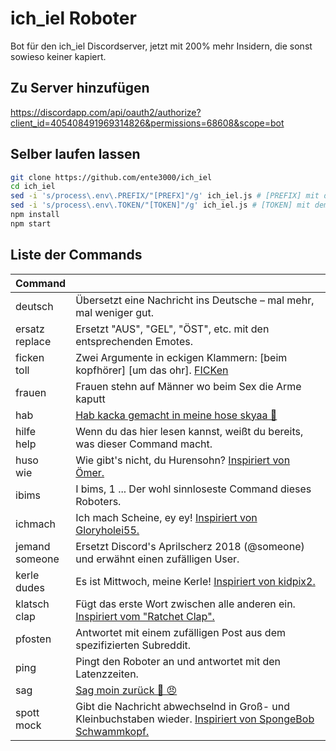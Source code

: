 # ich_iel Roboter

Bot für den ich_iel Discordserver, jetzt mit 200% mehr Insidern, die sonst sowieso keiner kapiert.

## Zu Server hinzufügen

https://discordapp.com/api/oauth2/authorize?client_id=405408491969314826&permissions=68608&scope=bot

## Selber laufen lassen

```bash
git clone https://github.com/ente3000/ich_iel
cd ich_iel
sed -i 's/process\.env\.PREFIX/"[PREFX]"/g' ich_iel.js # [PREFIX] mit dem gewünschten Prefix ersetzen
sed -i 's/process\.env\.TOKEN/"[TOKEN]"/g' ich_iel.js # [TOKEN] mit dem Discord-Bot-Token ersetzen
npm install
npm start
```
## Liste der Commands

| Command | |
|-|-|
| deutsch | Übersetzt eine Nachricht ins Deutsche – mal mehr, mal weniger gut. |
| ersatz<br>replace | Ersetzt "AUS", "GEL", "ÖST", etc. mit den entsprechenden Emotes. |
| ficken<br>toll | Zwei Argumente in eckigen Klammern: [beim kopfhörer] [um das ohr]. [FICKen](https://github.com/samogot/betterdiscord-plugins/blob/master/v2/Quoter/link-stub.md?guild_id=392678434687549440&channel_id=430838493359636490&message_id=431582731239948308&author_id=254703312312467467) |
| frauen | Frauen stehn auf Männer wo beim Sex die Arme kaputt |
| hab | [Hab kacka gemacht in meine hose skyaa 🤔](https://github.com/samogot/betterdiscord-plugins/blob/master/v2/Quoter/link-stub.md?guild_id=392678434687549440&channel_id=392678434687549442&message_id=402965723825307668&author_id=247387337204432896) |
| hilfe<br>help | Wenn du das hier lesen kannst, weißt du bereits, was dieser Command macht. |
| huso<br>wie | Wie gibt's nicht, du Hurensohn? [Inspiriert von Ömer.](https://www.facebook.com/KFC.Deutschland/posts/1145486008814468?comment_id=1145949152101487&reply_comment_id=1145955162100886) |
| ibims | I bims, 1 ... Der wohl sinnloseste Command dieses Roboters. |
| ichmach | Ich mach Scheine, ey ey! [Inspiriert von Gloryholei55.](https://www.gutefrage.net/frage/wie-findet-ihr-meinen-ganster-rap-text) |
| jemand<br>someone | Ersetzt Discord's Aprilscherz 2018 (@someone) und erwähnt einen zufälligen User. |
| kerle<br>dudes | Es ist Mittwoch, meine Kerle! [Inspiriert von kidpix2.](https://web.archive.org/web/20161007164108/https://kidpix2.tumblr.com/post/104840641707/wednesday-meme) |
| klatsch<br>clap | Fügt das erste Wort zwischen alle anderen ein. [Inspiriert vom \"Ratchet Clap\".](https://www.urbandictionary.com/define.php?term=Ratchet+Clap) |
| pfosten | Antwortet mit einem zufälligen Post aus dem spezifizierten Subreddit. |
| ping | Pingt den Roboter an und antwortet mit den Latenzzeiten. |
| sag |[Sag moin zurück 🔫 😠](https://github.com/samogot/betterdiscord-plugins/blob/master/v2/Quoter/link-stub.md?guild_id=392678434687549440&channel_id=392678434687549442&message_id=432426867690307586&author_id=183398612024295425) |
| spott<br>mock | Gibt die Nachricht abwechselnd in Groß- und Kleinbuchstaben wieder. [Inspiriert von SpongeBob Schwammkopf.](https://www.imdb.com/title/tt2512000/) |
